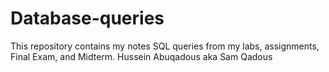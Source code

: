 # Database-queries
This repository contains my notes SQL queries from my labs, assignments, Final Exam, and Midterm.
Hussein Abuqadous aka Sam Qadous
